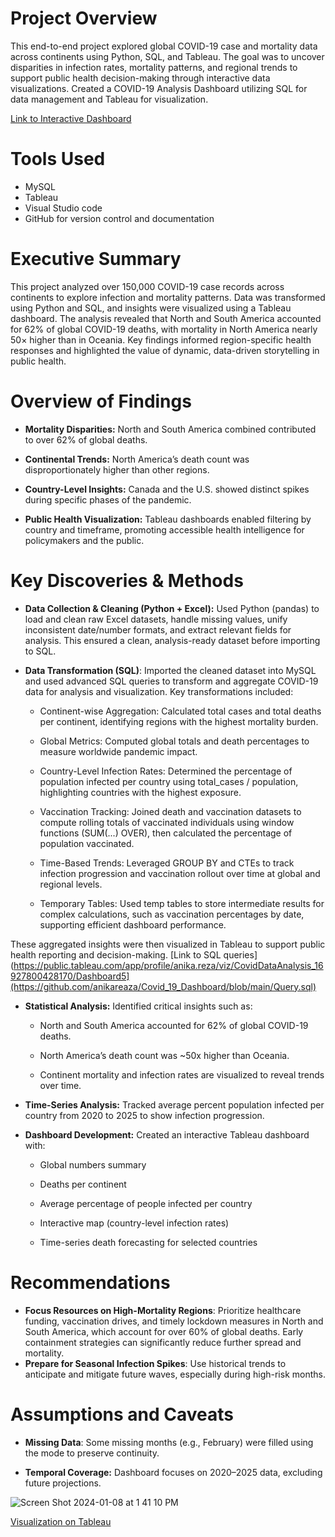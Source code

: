 # Project Overview
This end-to-end project explored global COVID-19 case and mortality data across continents using Python, SQL, and Tableau. The goal was to uncover disparities in infection rates, mortality patterns, and regional trends to support public health decision-making through interactive data visualizations.
Created a COVID-19 Analysis Dashboard utilizing SQL for data management and Tableau for visualization.

[Link to Interactive Dashboard](https://public.tableau.com/app/profile/anika.reza/viz/CovidDataAnalysis_16927800428170/Dashboard5)

# Tools Used
-  MySQL
-  Tableau
-  Visual Studio code
-  GitHub for version control and documentation
  
# Executive Summary
This project analyzed over 150,000 COVID-19 case records across continents to explore infection and mortality patterns. Data was transformed using Python and SQL, and insights were visualized using a Tableau dashboard. The analysis revealed that North and South America accounted for 62% of global COVID-19 deaths, with mortality in North America nearly 50× higher than in Oceania. Key findings informed region-specific health responses and highlighted the value of dynamic, data-driven storytelling in public health.

# Overview of Findings
- **Mortality Disparities:** North and South America combined contributed to over 62% of global deaths.

- **Continental Trends:** North America’s death count was disproportionately higher than other regions.

- **Country-Level Insights:** Canada and the U.S. showed distinct spikes during specific phases of the pandemic.

- **Public Health Visualization:** Tableau dashboards enabled filtering by country and timeframe, promoting accessible health intelligence for policymakers and the public.

# Key Discoveries & Methods
- **Data Collection & Cleaning (Python + Excel):** Used Python (pandas) to load and clean raw Excel datasets, handle missing values, unify inconsistent date/number formats, and extract relevant fields for analysis. This ensured a clean, analysis-ready dataset before importing to SQL.

- **Data Transformation (SQL)**: Imported the cleaned dataset into MySQL and used advanced SQL queries to transform and aggregate COVID-19 data for analysis and visualization. Key transformations included:

  - Continent-wise Aggregation: Calculated total cases and total deaths per continent, identifying regions with the highest mortality burden.
  
  - Global Metrics: Computed global totals and death percentages to measure worldwide pandemic impact.
  
  - Country-Level Infection Rates: Determined the percentage of population infected per country using total_cases / population, highlighting countries with the highest exposure.
  
  - Vaccination Tracking: Joined death and vaccination datasets to compute rolling totals of vaccinated individuals using window functions (SUM(...) OVER), then calculated the percentage of population vaccinated.
  
  - Time-Based Trends: Leveraged GROUP BY and CTEs to track infection progression and vaccination rollout over time at global and regional levels.
  
  - Temporary Tables: Used temp tables to store intermediate results for complex calculations, such as vaccination percentages by date, supporting efficient dashboard performance.

These aggregated insights were then visualized in Tableau to support public health reporting and decision-making. 
[Link to SQL queries](https://public.tableau.com/app/profile/anika.reza/viz/CovidDataAnalysis_16927800428170/Dashboard5](https://github.com/anikareaza/Covid_19_Dashboard/blob/main/Query.sql)

-  **Statistical Analysis:** Identified critical insights such as:

    -  North and South America accounted for 62% of global COVID-19 deaths.
  
    -  North America’s death count was ~50x higher than Oceania.
  
    -  Continent mortality and infection rates are visualized to reveal trends over time.

-  **Time-Series Analysis:** Tracked average percent population infected per country from 2020 to 2025 to show infection progression.

-  **Dashboard Development:** Created an interactive Tableau dashboard with:

    -  Global numbers summary
  
    -  Deaths per continent
    
    -  Average percentage of people infected per country
  
    -  Interactive map (country-level infection rates)
  
    -  Time-series death forecasting for selected countries

# Recommendations
-  **Focus Resources on High-Mortality Regions**: Prioritize healthcare funding, vaccination drives, and timely lockdown measures in North and South America, which account for over 60% of global deaths. Early containment strategies can significantly reduce further spread and mortality.
- **Prepare for Seasonal Infection Spikes**: Use historical trends to anticipate and mitigate future waves, especially during high-risk months.


# Assumptions and Caveats
-  **Missing Data**: Some missing months (e.g., February) were filled using the mode to preserve continuity.

- **Temporal Coverage:** Dashboard focuses on 2020–2025 data, excluding future projections.


![Screen Shot 2024-01-08 at 1 41 10 PM](https://github.com/anikareaza/Covid_19_Dashboard/assets/101680746/a4ceadbb-d02f-45b9-ae08-de8844b601cc)

[Visualization on Tableau](https://public.tableau.com/app/profile/anika.reza/viz/CovidDataAnalysis_16927800428170/Dashboard5)
